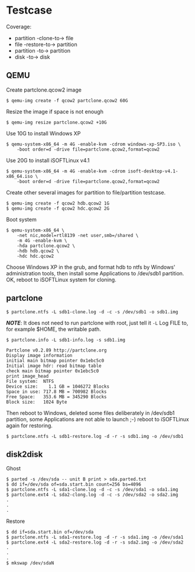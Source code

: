 # Testcase

Coverage:
* partition -clone-to-> file
* file -restore-to-> partition
* partition -to-> partition
* disk -to-> disk

## QEMU

Create partclone.qcow2 image
```
$ qemu-img create -f qcow2 partclone.qcow2 60G
```

Resize the image if space is not enough
```
$ qemu-img resize partclone.qcow2 +10G
```

Use 10G to install Windows XP
```
$ qemu-system-x86_64 -m 4G -enable-kvm -cdrom windows-xp-SP3.iso \
    -boot order=d -drive file=partclone.qcow2,format=qcow2
```

Use 20G to install iSOFTLinux v4.1
```
$ qemu-system-x86_64 -m 4G -enable-kvm -cdrom isoft-desktop-v4.1-x86_64.iso \
    -boot order=d -drive file=partclone.qcow2,format=qcow2
```

Create other several images for partition to file/partition testcase.
```
$ qemu-img create -f qcow2 hdb.qcow2 1G
$ qemu-img create -f qcow2 hdc.qcow2 2G
```

Boot system
```
$ qemu-system-x86_64 \
    -net nic,model=rtl8139 -net user,smb=/shared \
    -m 4G -enable-kvm \
    -hda partclone.qcow2 \
    -hdb hdb.qcow2 \
    -hdc hdc.qcow2
```

Choose Windows XP in the grub, and format hdb to ntfs by Windows' administration 
tools, then install some Applications to /dev/sdb1 partition. OK, reboot to 
iSOFTLinux system for cloning.

## partclone

```
$ partclone.ntfs -L sdb1-clone.log -d -c -s /dev/sdb1 -o sdb1.img
```

***NOTE***: It does not need to run partclone with root, just tell it ```-L``` 
Log FILE to, for example $HOME, the writable path.

```
$ partclone.info -L sdb1-info.log -s sdb1.img

Partclone v0.2.89 http://partclone.org
Display image information
initial main bitmap pointer 0x1ebc5c0
Initial image hdr: read bitmap table
check main bitmap pointer 0x1ebc5c0
print image_head
File system:  NTFS
Device size:    1.1 GB = 1046272 Blocks
Space in use: 717.8 MB = 700982 Blocks
Free Space:   353.6 MB = 345290 Blocks
Block size:   1024 Byte
```

Then reboot to Windows, deleted some files deliberately in /dev/sdb1 partition, 
some Applications are not able to launch ;-) reboot to iSOFTLinux again for 
restoring.

```
$ partclone.ntfs -L sdb1-restore.log -d -r -s sdb1.img -o /dev/sdb1
```

## disk2disk

Ghost

```
$ parted -s /dev/sda -- unit B print > sda.parted.txt
$ dd if=/dev/sda of=sda.start.bin count=256 bs=4096
$ partclone.ntfs -L sda1-clone.log -d -c -s /dev/sda1 -o sda1.img
$ partclone.ext4 -L sda2-clong.log -d -c -s /dev/sda2 -o sda2.img
.
.
.
```

Restore

```
$ dd if=sda.start.bin of=/dev/sda
$ partclone.ntfs -L sda1-restore.log -d -r -s sda1.img -o /dev/sda1 
$ partclone.ext4 -L sda2-restore.log -d -r -s sda2.img -o /dev/sda2
.
.
.
$ mkswap /dev/sdaN
```

